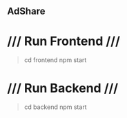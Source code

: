 ## AdShare

# /// Run Frontend ///
> cd frontend
> npm start

# /// Run Backend ///
> cd backend
> npm start
